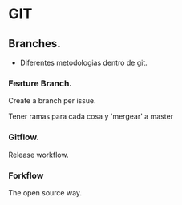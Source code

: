 # GIT

## Branches.

+ Diferentes metodologias dentro de git.

### Feature Branch.

Create a branch per issue.

Tener ramas para cada cosa y 'mergear' a master

### Gitflow.

Release workflow.

### Forkflow

The open source way.